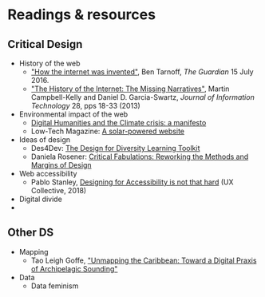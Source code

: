 # Readings & resources

## Critical Design

- History of the web
  - ["How the internet was invented"](https://www.theguardian.com/technology/2016/jul/15/how-the-internet-was-invented-1976-arpa-kahn-cerf), Ben Tarnoff, *The Guardian* 15 July 2016.
  - ["The History of the Internet: The Missing Narratives"](https://tripod.brynmawr.edu/permalink/01TRI_INST/imniac/cdi_proquest_journals_1314625753), Martin Campbell-Kelly and Daniel D. Garcia-Swartz, *Journal of Information Technology* 28, pps 18-33 (2013) 
- Environmental impact of the web
  - [Digital Humanities and the Climate crisis: a manifesto](https://dhc-barnard.github.io/dhclimate/)
  - Low-Tech Magazine: [A solar-powered website](https://solar.lowtechmagazine.com/2018/09/how-to-build-a-lowtech-website/)
- Ideas of design
  - Des4Dev: [The Design for Diversity Learning Toolkit](https://des4div.library.northeastern.edu/)
  - Daniela Rosener: [Critical Fabulations: Reworking the Methods and Margins of Design](https://direct.mit.edu/books/book/3143/Critical-FabulationsReworking-the-Methods-and)
- Web accessibility
  - Pablo Stanley, [Designing for Accessibility is not that hard](https://uxdesign.cc/designing-for-accessibility-is-not-that-hard-c04cc4779d94) (UX Collective, 2018)
- Digital divide
- 
## Other DS

- Mapping
  - Tao Leigh Goffe, ["Unmapping the Caribbean: Toward a Digital Praxis of Archipelagic Sounding"](http://archipelagosjournal.org/issue05/goffe-unmapping.html)
- Data
  - Data feminism